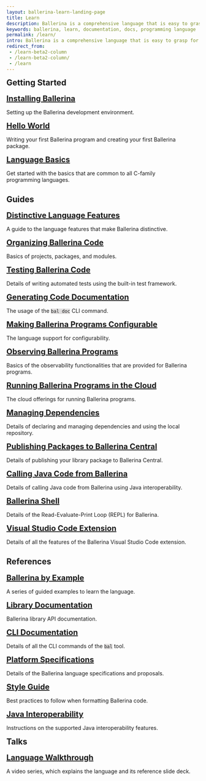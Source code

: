 ```yaml
---
layout: ballerina-learn-landing-page
title: Learn
description: Ballerina is a comprehensive language that is easy to grasp for anyone with prior programming experience. Start learning with the material below.
keywords: ballerina, learn, documentation, docs, programming language
permalink: /learn/
intro: Ballerina is a comprehensive language that is easy to grasp for anyone with prior programming experience. Let's start learning Ballerina.
redirect_from:
 - /learn-beta2-column
 - /learn-beta2-column/
 - /learn
---
```


<style>
	:not(pre) > code[class*="language-"], pre[class*="language-"]{
		    background: #e0dede !important;
	}
.cBallerina-io-Gray-row.cLandingPageintro{ 
	padding-bottom:0;
}

.cBallerina-io-Home-Middle-col{
	padding-left:15px !important;
} 
.column-gray-box{ 
    padding: 40px 25px 15px 25px;
    background-color:#fff;
	height:	100%;
}
.row h2{ 
  display:block;
  margin-top:10px;
}
.card h3{ 
  font-size:20px;
  margin:0px !important;
}

.card p{
    margin-top:15px !important;
    margin-bottom:0px !important;
}

.card{
    border: none;
    margin: 10px 40px 15px 0px;
    padding: 0px 0px;
    /* max-width: 530px; */
    
}

.card:hover{
    color:#464646 !important;
    /* background-color:#F8F8F8; */
}

.column-gray-box-row{
	display: -webkit-box;
    display: -ms-flexbox;
    display: flex;
    -ms-flex-wrap: wrap;
    flex-wrap: wrap;
    margin-right: -15px;
    margin-left: -15px;
    margin-top: -15px;
}
.column-gray-box-grid{
    -webkit-box-flex: 0;
    -ms-flex: 0 0 100;
    flex: 0 0 100;
    max-width: 100;
	padding-left:15px;
	padding-right:15px;
	padding-top:15px;

}
/* Add para height to keep consistency Medium devices (landscape tablets, 768px and up) */
@media only screen and (min-width: 768px) {
    .card{
    max-width: 700px !important;
}
}
/* Add para height to keep consistency in Large devices (laptops/desktops, 992px and up) */
@media only screen and (min-width: 992px) {
    .card p{
    height:54px !important;
}
.card{
    max-width: 450px !important;
}
}

/* Add para height to keep consistency in Extra large devices (large laptops and desktops, 1200px and up) */
@media only screen and (min-width: 1200px) {
    .card p{
    height:54px !important;
}
.card{
    max-width: 550px !important;
}
}
</style>


<div class="row" style=" margin-bottom:30px">
<h2 id="getting-started">Getting Started</h2>
<div class="row">
<div class="col-lg-6 col-md-6 col-sm-12 card" >
  <a href="/learn/installing-ballerina/setting-up-ballerina/">
    <h3 id="installing-ballerina">Installing Ballerina</h3> </a>
    <p >Setting up the Ballerina development environment.  </p>
</div>

<div class="col-lg-6 col-md-6 col-sm-12 card" style="margin-right:0px !important;">
 <a href="/learn/getting-started/hello-world/writing-your-first-ballerina-program/">
    <h3 id="hello-world">Hello World</h3></a>
   <p >Writing your first Ballerina program and creating your first Ballerina package. </p>
</div>
</div>
<div class="row">
<div class="col-lg-6 col-md-6 col-sm-12 card">
<a href="/learn/language-basics/">
    <h3 id="language-basics">Language Basics</h3></a>
    <p >Get started with the basics that are common to all C-family programming languages. </p>
</div>

</div>
</div>

<div class="row" style="margin-bottom:30px;">
<h2 id="concepts">Guides</h2>

<div class="row">
<div class="col-lg-6 col-md-6 col-sm-12 card">
 <a href="/learn/distinctive-language-features/">
  <h3 id="distinctive-language-features">Distinctive Language Features</h3></a>
 	<p>A guide to the language features that make Ballerina distinctive.  </p>
</div>
<div class="col-lg-6 col-md-6 col-sm-12 card" style="margin-right:0px !important;">
 <a href="/learn/organizing-ballerina-code/package-layout/">
  <h3 id="organizing-ballerina-code">Organizing Ballerina Code</h3></a>
 	<p>Basics of projects, packages, and modules.  </p>
</div>

</div>

<div class="row">
<div class="col-lg-6 col-md-6 col-sm-12 card"  >
  <a href="/learn/testing-ballerina-code/testing-quick-start/">
   <h3 id="testing-ballerina-code">Testing Ballerina Code</h3> </a>
    <p >Details of writing automated tests using the built-in test framework.  </p>
</div>
<div class="col-lg-6 col-md-6 col-sm-12 card" style="margin-right:0px !important">
  <a href="/learn/generating-code-documentation/">
  <h3 id="generatinging-code-documentation">Generating Code Documentation
</h3></a>
  	<p>The usage of the <code class="highlighter-rouge language-plaintext">bal doc</code> CLI command.   </p>
</div>
</div>

<div class="row">

<div class="col-lg-6 col-md-6 col-sm-12 card"   >
 <a href="/learn/making-ballerina-programs-configurable/defining-configurable-variables/">
  	<h3 id="making-ballerina-programs-configurable">Making Ballerina Programs Configurable</h3></a>
 	<p>The language support for configurability.   </p>

</div>

<div class="col-lg-6 col-md-6 col-sm-12 card" style="margin-right:0px !important">
  <a href="/learn/observing-ballerina-programs/observing-your-application-with-prometheus-grafana-and-jaeger/">
 	<h3 id="observing-ballerina-programs">Observing Ballerina Programs
</h3></a>
  		<p>Basics of the observability functionalities that are provided for Ballerina programs. </p>
</div>
</div>

<div class="row">

<div class="col-lg-6 col-md-6 col-sm-12 card"  >
 <a href="/learn/running-ballerina-programs-in-the-cloud/code-to-cloud/">
  		<h3 id="running-ballerina-programs-in-the-cloud">Running Ballerina Programs in the Cloud
</h3></a>
 	<p>The cloud offerings for running Ballerina programs.  </p>

</div>
<div class="col-lg-6 col-md-6 col-sm-12 card" style="margin-right:0px !important;">
  <a href="/learn/managing-dependencies/">
 	<h3 id="managing-dependencies">Managing Dependencies </h3></a>
  			<p>Details of declaring and managing dependencies and using the local repository.</p>
</div>
</div>	

<div class="row">
<div class="col-lg-6 col-md-6 col-sm-12 card"  >
<a href="/learn/publishing-packages-to-ballerina-central/">
  		<h3 id="publishing-packages-to-ballerina-central">Publishing Packages to Ballerina Central</h3></a>
		<p>Details of publishing your library package to Ballerina Central.  </p>
</div>
<div class="col-lg-6 col-md-6 col-sm-12 card"  style="margin-right:0px !important;">
<a href="/learn/calling-java-code-from-ballerina/">
 <h3 id="calling-java-code-from-ballerina">Calling Java Code from Ballerina</h3></a>
		<p>Details of calling Java code from Ballerina using Java interoperability.  </p>
</div>
</div>

<div class="row">
<div class="col-lg-6 col-md-6 col-sm-12 card" >
<h3 id="language-walkthrough-video"><a href="/learn/ballerina-shell/">Ballerina Shell</a></h3>
<p>Details of the Read-Evaluate-Print Loop (REPL) for Ballerina.</p>
</div>
<div class="col-lg-6 col-md-6 col-sm-12 card" style="margin-right:0px !important;">
 <a href="/learn/visual-studio-code-extension/quick-start/">
    <h3 id="installing-ballerina">Visual Studio Code Extension</h3></a>
    <p >Details of all the features of the Ballerina Visual Studio Code extension. </p>
</div>
</div>

</div>



<div class="row" style="margin-bottom:30px">
	<h2 id="references">References</h2>

  <div class="row">
<div class="col-lg-6 col-md-6 col-sm-12 card" >
<a href="/learn/by-example/">
    <h3 id="learn-by-example">Ballerina by Example</h3></a>
    <p >A series of guided examples to learn the language. </p>
</div>
<div class="col-lg-6 col-md-6 col-sm-12 card" style="margin-right:0px !important;">
 <a href="https://lib.ballerina.io/">
  	<h3 id="library-documentation">Library Documentation</h3></a>
		<p>Ballerina library API documentation. </p>
</div>

</div>
	
<div class="row">
<div class="col-lg-6 col-md-6 col-sm-12 card" >
  <a href="/learn/cli-documentation/cli-commands/">
 	<h3 id="the-bal-tool">CLI Documentation</h3></a>
		<p>Details of all the CLI commands of the <code class="highlighter-rouge language-plaintext">bal</code> tool.  </p>
</div>

<div class="col-lg-6 col-md-6 col-sm-12 card" style="margin-right:0px !important;">
 <a href="/learn/platform-specifications/">
  <h3 id="specifications">Platform Specifications</h3></a>
		<p>Details of the Ballerina language specifications and proposals.  </p>
</div>
</div>


<div class="row">

<div class="col-lg-6 col-md-6 col-sm-12 card" >
  <a href="/learn/style-guide/coding-conventions/">
 	 <h3 id="style-guide">Style Guide</h3></a>
		<p>Best practices to follow when formatting Ballerina code.   </p>
</div>

<div class="col-lg-6 col-md-6 col-sm-12 card" style="margin-right:0px !important;">
  <a href="/learn/java-interoperability/">
     <h3 id="the-bal-tool">Java Interoperability</h3></a>
		<p>Instructions on the supported Java interoperability features.  </p>
</div>

</div>


<div class="row" style=" margin-bottom:30px">
<h2 id="getting-started">Talks</h2>
<div class="row">
<div class="col-lg-6 col-md-6 col-sm-12 card" style="margin-right:0px !important;">
  <a href="/learn/language-walkthrough/">
   	<h3 id="language-walkthrough-video">Language Walkthrough</h3></a>
  <p >A video series, which explains the language and its reference slide deck. </p>
</div>
</div>


</div>